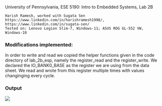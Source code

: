University of Pennsylvania, ESE 5190: Intro to Embedded Systems, Lab 2B

    Harish Ramesh, worked with Sugata Sen
    https://www.linkedin.com/in/harishramesh1998/, https://www.linkedin.com/in/sugata-sen/
    Tested on: Lenovo Legion Slim-7, Windows-11; ASUS ROG GL-552 VW, Windows-10
    
### Modifications implemented:
In order to write and read we copied the helper functions given in the code directory of lab_2b_esp, namely the register_read and the register_write. We declared the IO_BANK0_BASE as the register we are using from the data sheet. We read and wrote from this register multiple times with values changinging every cycle.

### Output
![](https://github.com/harishramesh98/lab-2b-pre/blob/a734d8a8427fd4869052e9314e23ab89fee24004/part_2/images/p2_op.gif)

